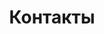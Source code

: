 ---
templateKey: 'contact-page'
title: Контакты
meta_title: Контакты | Virarium
meta_description: >-
  Контакты Virarium. Contacts Virarium
contacts:
  - title: Клуб виртуальной реальности ViRarium
    schedule:
      - c 11:00 - 20:00 Будни
      - с 11:00 - 21:00 Суббота - Воскресение
    description: >-
      Мы находимся по адресу: Плехановская ул. 28, Воронеж_checkTimeout
    map:
      href: 'https://yandex.ru/maps/-/CBBZvGCyDA'
      src: 'https://api-maps.yandex.ru/services/constructor/1.0/static/?um=constructor%3Ae8802d00d249a7af7f851e95fba2bcd213af653f02fd66bdbc9e9090113a56e4&amp;width=600&amp;height=450&amp;lang=ru_RU'
---